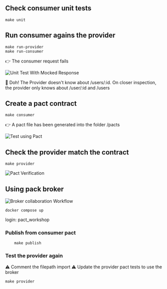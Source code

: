 ## Check consumer unit tests

    make unit

## Run consumer agains the provider

    make run-provider 
    make run-consumer

👉 The consumer request fails

![Unit Test With Mocked Response](diagrams/workshop_step2_unit_test.png)

📣 Doh! The Provider doesn't know about /users/:id. On closer inspection, the provider only knows about /user/:id and /users

## Create a pact contract

    make consumer

👉 A pact file has been generated into the folder /pacts

![Test using Pact](diagrams/workshop_step3_pact.png)

## Check the provider match the contract

    make provider


![Pact Verification](diagrams/workshop_step4_pact.png)

## Using pack broker

![Broker collaboration Workflow](diagrams/workshop_step10-broker.png)

```console
docker compose up
```

login: pact_workshop

### Publish from consumer pact

```console
    make publish
```

### Test the provider again

⚠ Comment the filepath import
⚠ Update the provider pact tests to use the broker

```console
make provider
```